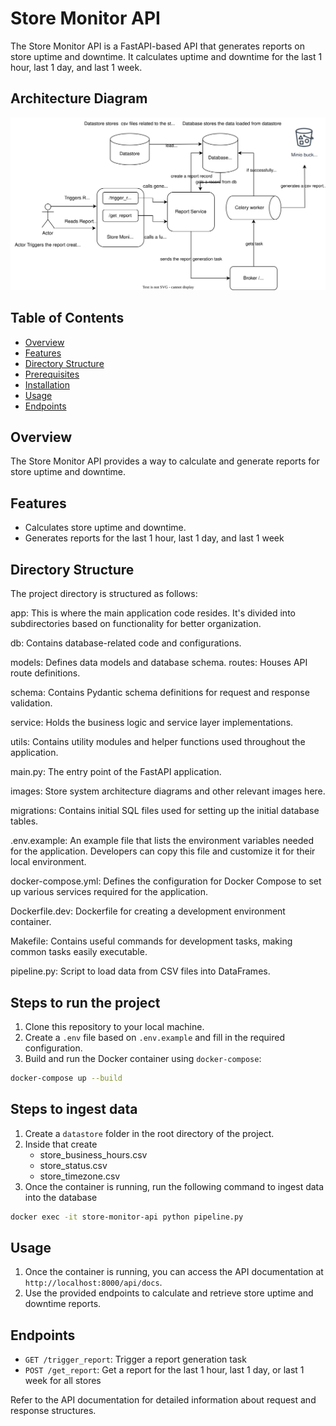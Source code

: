 # Store Monitor API

The Store Monitor API is a FastAPI-based API that generates reports on store uptime and downtime. It calculates uptime and downtime for the last 1 hour, last 1 day, and last 1 week.


## Architecture Diagram
![Architecture Diagram](./images/store-monitor.drawio.svg)

## Table of Contents

- [Overview](#overview)
- [Features](#features)
- [Directory Structure](#directory-structure)
- [Prerequisites](#prerequisites)
- [Installation](#installation)
- [Usage](#usage)
- [Endpoints](#endpoints)

## Overview

The Store Monitor API provides a way to calculate and generate reports for store uptime and downtime.

## Features

- Calculates store uptime and downtime.
- Generates reports for the last 1 hour, last 1 day, and last 1 week

## Directory Structure

The project directory is structured as follows:

app: This is where the main application code resides. It's divided into subdirectories based on functionality for better organization.

   db: Contains database-related code and configurations.

   models: Defines data models and database schema.
   routes: Houses API route definitions.

   schema: Contains Pydantic schema definitions for request and response validation.

   service: Holds the business logic and service layer implementations.

   utils: Contains utility modules and helper functions used throughout the application.

   main.py: The entry point of the FastAPI application.
   
   images: Store system architecture diagrams and other relevant images here.

migrations: Contains initial SQL files used for setting up the initial database tables.

.env.example: An example file that lists the environment variables needed for the application. Developers can copy this file and customize it for their local environment.

docker-compose.yml: Defines the configuration for Docker Compose to set up various services required for the application.

Dockerfile.dev: Dockerfile for creating a development environment container.

Makefile: Contains useful commands for development tasks, making common tasks easily executable.

pipeline.py: Script to load data from CSV files into DataFrames.

## Steps to run the project

1. Clone this repository to your local machine.
2. Create a `.env` file based on `.env.example` and fill in the required configuration.
3. Build and run the Docker container using `docker-compose`:

```bash
docker-compose up --build
```

## Steps to ingest data

1. Create a `datastore` folder in the root directory of the project.
2. Inside that create
   - store_business_hours.csv
   - store_status.csv
   - store_timezone.csv
3. Once the container is running, run the following command to ingest data into the database

```bash
docker exec -it store-monitor-api python pipeline.py
```

## Usage

1. Once the container is running, you can access the API documentation at `http://localhost:8000/api/docs`.
2. Use the provided endpoints to calculate and retrieve store uptime and downtime reports.

## Endpoints

- `GET /trigger_report`: Trigger a report generation task
- `POST /get_report`: Get a report for the last 1 hour, last 1 day, or last 1 week for all stores

Refer to the API documentation for detailed information about request and response structures.
